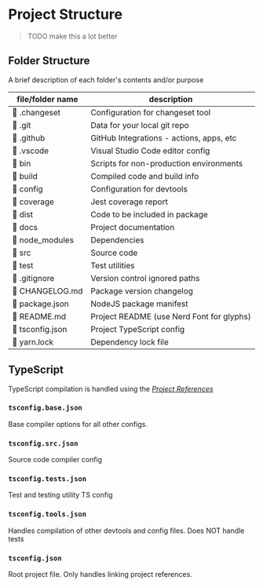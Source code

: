 # Project Structure

> TODO make this a lot better

## Folder Structure

A brief description of each folder's contents and/or purpose

| file/folder name | description                               |
| ---------------- | ----------------------------------------- |
|  .changeset     | Configuration for changeset tool          |
|  .git           | Data for your local git repo              |
|  .github        | GitHub Integrations - actions, apps, etc  |
|  .vscode        | Visual Studio Code editor config          |
|  bin            | Scripts for non-production environments   |
|  build          | Compiled code and build info              |
|  config         | Configuration for devtools                |
|  coverage       | Jest coverage report                      |
|  dist           | Code to be included in package            |
|  docs           | Project documentation                     |
|  node_modules   | Dependencies                              |
|  src            | Source code                               |
|  test           | Test utilities                            |
|  .gitignore     | Version control ignored paths             |
|  CHANGELOG.md   | Package version changelog                 |
|  package.json   | NodeJS package manifest                   |
|  README.md      | Project README (use Nerd Font for glyphs) |
|  tsconfig.json  | Project TypeScript config                 |
|  yarn.lock      | Dependency lock file                      |

## TypeScript

TypeScript compilation is handled using the [_Project References_](project-references-link)

### `tsconfig.base.json`

Base compiler options for all other configs.

### `tsconfig.src.json`

Source code compiler config

### `tsconfig.tests.json`

Test and testing utility TS config

### `tsconfig.tools.json`

Handles compilation of other devtools and config files. Does NOT handle tests

### `tsconfig.json`

Root project file. Only handles linking project references.

[project-references-link]: https://www.typescriptlang.org/docs/handbook/project-references.html
